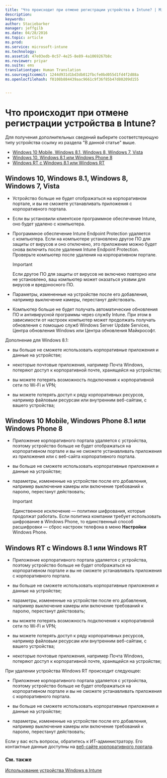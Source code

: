 ```yaml
---
title: "Что происходит при отмене регистрации устройства в Intune? | Microsoft Intune"
description: 
keywords: 
author: Staciebarker
manager: jeffgilb
ms.date: 04/28/2016
ms.topic: article
ms.prod: 
ms.service: microsoft-intune
ms.technology: 
ms.assetid: 47e03edb-0c57-4e25-8e89-4a1069267b8c
ms.reviewer: priyar
ms.suite: ems
translationtype: Human Translation
ms.sourcegitcommit: 1244d931d1bd3db012fbcfe0bd055d1fd4f2d88a
ms.openlocfilehash: f0108b884439aac9661c9f36f85b47d80209d155


---
```



# Что происходит при отмене регистрации устройства в Intune?

Для получения дополнительных сведений выберите соответствующую типу устройства ссылку из раздела "В данной статье" выше.

- [Windows 10 Mobile, Windows 8.1, Windows 8, Windows 7, Vista](#windows-10-mobile--8-1,-windows-8,-windows-7,-vista)
- [Windows 10, Windows 8.1 или Windows Phone 8](#windows-10--windows-8-1-or-windows-phone-8)
- [Windows RT с Windows 8.1 или Windows RT](#windows-rt-running-windows-8-1-or-windows-rt)


## Windows 10, Windows 8.1, Windows 8, Windows 7, Vista

-   Устройство больше не будет отображаться на корпоративном портале, и вы не сможете устанавливать приложения с корпоративного портала.

-   Если вы установили клиентское программное обеспечение Intune, оно будет удалено с компьютера.

-   Программное обеспечение Intune Endpoint Protection удаляется с компьютера. Если на компьютере установлено другое ПО для защиты от вирусов и оно отключено, это приложение можно будет снова включить после удаления Intune Endpoint Protection. Проверьте компьютер после удаления на корпоративном портале.

    > [!IMPORTANT]
    > Если другое ПО для защиты от вирусов не включено повторно или не установлено, ваш компьютер может оказаться уязвим для вирусов и вредоносного ПО.

-   Параметры, измененные на устройстве после его добавления, например выключение камеры, перестанут действовать.

-   Компьютер больше не будет получать автоматические обновления ПО и антивирусной программы через службу Intune. При этом в зависимости от настроек компьютер может продолжать получать обновления с помощью служб Windows Server Update Services, Центра обновления Windows или Центра обновления Майкрософт.

Дополнение для Windows 8.1:

-   вы больше не сможете использовать корпоративные приложения и данные на устройстве;

-   некоторые почтовые приложения, например Почта Windows, потеряют доступ к корпоративной почте, хранящейся на устройстве;

-   вы можете потерять возможность подключения к корпоративной сети по Wi-Fi и VPN;

-   вы можете потерять доступ к ряду корпоративных ресурсов, например файловым ресурсам или внутренним веб-сайтам, с вашего устройства;

## Windows 10 Mobile, Windows Phone 8.1 или Windows Phone 8

-   Приложение корпоративного портала удаляется с устройства, поэтому устройство больше не будет отображаться на корпоративном портале и вы не сможете устанавливать приложения из приложения или с веб-сайта корпоративного портала.

-   вы больше не сможете использовать корпоративные приложения и данные на устройстве;

-   параметры, измененные на устройстве после его добавления, например выключение камеры или включение требований к паролю, перестанут действовать;

    > [!IMPORTANT]
    > Единственное исключение — политики шифрования, которые продолжат работать. Если политика компании требует использовать шифрование в Windows Phone, то единственный способ расшифровки — сброс настроек телефона в меню **Настройки** Windows Phone.

## Windows RT с Windows 8.1 или Windows RT

-   Приложение корпоративного портала удаляется с устройства, поэтому устройство больше не будет отображаться на корпоративном портале и вы не сможете устанавливать приложения с корпоративного портала.

-   вы больше не сможете использовать корпоративные приложения и данные на устройстве;

-   параметры, измененные на устройстве после его добавления, например выключение камеры или включение требований к паролю, перестанут действовать;

-   вы можете потерять возможность подключения к корпоративной сети по Wi-Fi и VPN;

-   вы можете потерять доступ к ряду корпоративных ресурсов, например файловым ресурсам или внутренним веб-сайтам, с вашего устройства;

-   некоторые почтовые приложения, например Почта Windows, потеряют доступ к корпоративной почте, хранящейся на устройстве;

При удалении устройства Windows RT происходит следующее:

-   Приложение корпоративного портала удаляется с устройства, поэтому устройство больше не будет отображаться на корпоративном портале и вы не сможете устанавливать приложения с корпоративного портала.

-   вы больше не сможете использовать корпоративные приложения и данные на устройстве;

-   параметры, измененные на устройстве после его добавления, например выключение камеры или включение требований к паролю, перестанут действовать;

Если у вас есть вопросы, обратитесь к ИТ-администратору. Его контактные данные доступны на [веб-сайте корпоративного портала](http://portal.manage.microsoft.com).

### См. также
[Использование устройства Windows в Intune](using-your-windows-device-with-intune.md)


<!--HONumber=Jun16_HO4-->


